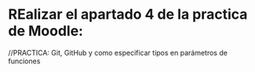 # REalizar el apartado 4 de la practica de Moodle:
//PRACTICA: Git, GitHub y como especificar tipos en parámetros de funciones
